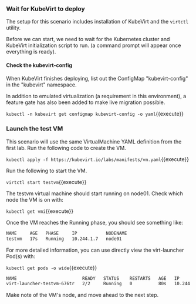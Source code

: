 ### Wait for KubeVirt to deploy

The setup for this scenario includes installation of KubeVirt and the `virtctl` utility.

Before we can start, we need to wait for the Kubernetes cluster and KubeVirt
initialization script to run. (a command prompt will appear once everything is
ready).

#### Check the kubevirt-config

When KubeVirt finishes deploying, list out the ConfigMap "kubevirt-config" in
the "kubevirt" namespace.

In addition to emulated virtualization (a requirement in this environment), a
feature gate has also been added to make live migration possible.

`kubectl -n kubevirt get configmap kubevirt-config -o yaml`{{execute}}

### Launch the test VM

This scenario will use the same VirtualMachine YAML definition from the first
lab. Run the following code to create the VM.

`kubectl apply -f https://kubevirt.io/labs/manifests/vm.yaml`{{execute}}

Run the following to start the VM.

`virtctl start testvm`{{execute}}

The testvm virtual machine should start running on node01. Check which node the VM is on with:

`kubectl get vmi`{{execute}}

Once the VM reaches the Running phase, you should see something like:

~~~sh
NAME     AGE   PHASE     IP           NODENAME
testvm   17s   Running   10.244.1.7   node01
~~~

For more detailed information, you can use directly view the virt-launcher Pod(s) with:

`kubectl get pods -o wide`{{execute}}

~~~sh
NAME                         READY   STATUS    RESTARTS   AGE   IP           NODE     NOMINATED NODE   READINESS GATES
virt-launcher-testvm-676tr   2/2     Running   0          80s   10.244.1.7   node01   <none>           <none>
~~~

Make note of the VM's node, and move ahead to the next step.
